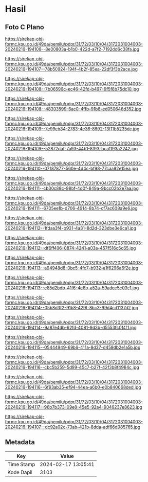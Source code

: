 # Hasil

## Foto C Plano

https://sirekap-obj-formc.kpu.go.id/49da/pemilu/pdpr/31/72/03/10/04/3172031004003-20240216-194106--8e00803a-b1b0-422d-a7f2-7192dd6c38fa.jpg

https://sirekap-obj-formc.kpu.go.id/49da/pemilu/pdpr/31/72/03/10/04/3172031004003-20240216-194107--78b50924-194f-4b2f-85ea-22df3f3b2ace.jpg

https://sirekap-obj-formc.kpu.go.id/49da/pemilu/pdpr/31/72/03/10/04/3172031004003-20240216-194108--7b06596c-ec46-42fd-b497-9f5f8b75dc10.jpg

https://sirekap-obj-formc.kpu.go.id/49da/pemilu/pdpr/31/72/03/10/04/3172031004003-20240216-194108--48303599-6ac0-4ffb-91b8-ed050646d352.jpg

https://sirekap-obj-formc.kpu.go.id/49da/pemilu/pdpr/31/72/03/10/04/3172031004003-20240216-194109--7e99eb34-2783-4e36-8692-13f11b5235dc.jpg

https://sirekap-obj-formc.kpu.go.id/49da/pemilu/pdpr/31/72/03/10/04/3172031004003-20240216-194109--52872daf-7a93-44b1-8f93-bca1193a2242.jpg

https://sirekap-obj-formc.kpu.go.id/49da/pemilu/pdpr/31/72/03/10/04/3172031004003-20240216-194110--07187877-560e-4d4c-bf98-77caa82e15ea.jpg

https://sirekap-obj-formc.kpu.go.id/49da/pemilu/pdpr/31/72/03/10/04/3172031004003-20240216-194111--cb30c88c-98bf-4d0f-849a-9bcc02b2e7aa.jpg

https://sirekap-obj-formc.kpu.go.id/49da/pemilu/pdpr/31/72/03/10/04/3172031004003-20240216-194111--6705ee1b-d706-4914-8b74-cf7ac608a9e6.jpg

https://sirekap-obj-formc.kpu.go.id/49da/pemilu/pdpr/31/72/03/10/04/3172031004003-20240216-194112--1fdaa3f4-b931-4a31-8d2d-323dbe3e6ca1.jpg

https://sirekap-obj-formc.kpu.go.id/49da/pemilu/pdpr/31/72/03/10/04/3172031004003-20240216-194112--df6ff406-0874-4241-a03a-457f516c5c65.jpg

https://sirekap-obj-formc.kpu.go.id/49da/pemilu/pdpr/31/72/03/10/04/3172031004003-20240216-194113--a94948d8-0bc5-4fc7-b932-a1f6296a6f2e.jpg

https://sirekap-obj-formc.kpu.go.id/49da/pemilu/pdpr/31/72/03/10/04/3172031004003-20240216-194113--e85d2bdb-41f6-4c6b-a52a-59adee5c03c1.jpg

https://sirekap-obj-formc.kpu.go.id/49da/pemilu/pdpr/31/72/03/10/04/3172031004003-20240216-194114--05b8d3f2-91b8-429f-8bc3-99d4cd1137d2.jpg

https://sirekap-obj-formc.kpu.go.id/49da/pemilu/pdpr/31/72/03/10/04/3172031004003-20240216-194114--9a87e4db-92fd-4081-9d3b-d5553fc0f411.jpg

https://sirekap-obj-formc.kpu.go.id/49da/pemilu/pdpr/31/72/03/10/04/3172031004003-20240216-194115--05444949-69b6-411a-8d37-d458db2e1a5b.jpg

https://sirekap-obj-formc.kpu.go.id/49da/pemilu/pdpr/31/72/03/10/04/3172031004003-20240216-194116--cbc5b259-5d99-45c7-b27f-42f3b8f4984c.jpg

https://sirekap-obj-formc.kpu.go.id/49da/pemilu/pdpr/31/72/03/10/04/3172031004003-20240216-194116--6f93ab35-ef94-44ea-a6b0-e0b840668ded.jpg

https://sirekap-obj-formc.kpu.go.id/49da/pemilu/pdpr/31/72/03/10/04/3172031004003-20240216-194117--96b7b373-09e8-45e5-92a4-9046237e8623.jpg

https://sirekap-obj-formc.kpu.go.id/49da/pemilu/pdpr/31/72/03/10/04/3172031004003-20240216-194107--dc92a02c-73ab-421b-8dda-adf66d085765.jpg


## Metadata

| Key        | Value               |
| ---------- | ------------------- |
| Time Stamp | 2024-02-17 13:05:41 |
| Kode Dapil | 3103                |



